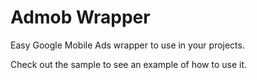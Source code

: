 # Admob Wrapper
Easy Google Mobile Ads wrapper to use in your projects.

Check out the sample to see an example of how to use it.
